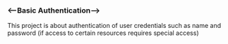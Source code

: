 <h3><--Basic Authentication--></h3>
This project is about authentication of user credentials such as name and password (if access to certain resources requires special access)

